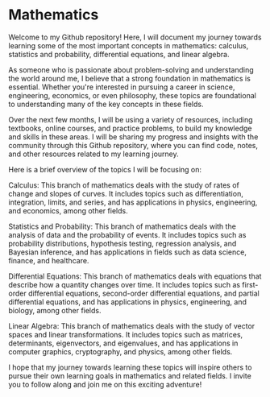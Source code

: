 # Mathematics
Welcome to my Github repository! Here, I will document my journey towards learning some of the most important concepts in mathematics: calculus, statistics and probability, differential equations, and linear algebra.

As someone who is passionate about problem-solving and understanding the world around me, I believe that a strong foundation in mathematics is essential. Whether you're interested in pursuing a career in science, engineering, economics, or even philosophy, these topics are foundational to understanding many of the key concepts in these fields.

Over the next few months, I will be using a variety of resources, including textbooks, online courses, and practice problems, to build my knowledge and skills in these areas. I will be sharing my progress and insights with the community through this Github repository, where you can find code, notes, and other resources related to my learning journey.

Here is a brief overview of the topics I will be focusing on:

Calculus: This branch of mathematics deals with the study of rates of change and slopes of curves. It includes topics such as differentiation, integration, limits, and series, and has applications in physics, engineering, and economics, among other fields.

Statistics and Probability: This branch of mathematics deals with the analysis of data and the probability of events. It includes topics such as probability distributions, hypothesis testing, regression analysis, and Bayesian inference, and has applications in fields such as data science, finance, and healthcare.

Differential Equations: This branch of mathematics deals with equations that describe how a quantity changes over time. It includes topics such as first-order differential equations, second-order differential equations, and partial differential equations, and has applications in physics, engineering, and biology, among other fields.

Linear Algebra: This branch of mathematics deals with the study of vector spaces and linear transformations. It includes topics such as matrices, determinants, eigenvectors, and eigenvalues, and has applications in computer graphics, cryptography, and physics, among other fields.

I hope that my journey towards learning these topics will inspire others to pursue their own learning goals in mathematics and related fields. I invite you to follow along and join me on this exciting adventure!
